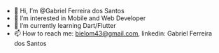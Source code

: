 - 👋 Hi, I’m @Gabriel Ferreira dos Santos
- 👀 I’m interested in Mobile and Web Developer
- 🌱 I’m currently learning Dart/Flutter
- 📫 How to reach me: bielom43@gmail.com, linkedin: Gabriel Ferreira dos Santos

<!---
bielom43/bielom43 is a ✨ special ✨ repository because its `README.md` (this file) appears on your GitHub profile.
You can click the Preview link to take a look at your changes.
--->
